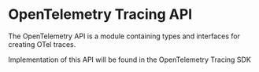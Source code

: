 # OpenTelemetry Tracing API

The OpenTelemetry API is a module containing types and interfaces for creating OTel traces.

Implementation of this API will be found in the OpenTelemetry Tracing SDK
